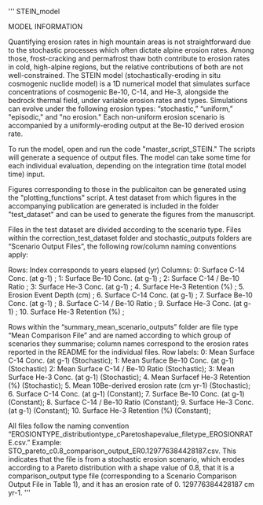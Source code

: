 '''
STEIN_model

MODEL INFORMATION

Quantifying erosion rates in high mountain areas is not straightforward due to the stochastic processes which often dictate alpine erosion rates. Among those, frost-cracking and permafrost thaw both contribute to erosion rates in cold, high-alpine regions, but the relative contributions of both are not well-constrained. The STEIN model (stochastically-eroding in situ cosmogenic nuclide model) is a 1D numerical model that simulates surface concentrations of cosmogenic Be-10, C-14, and He-3, alongside the bedrock thermal field, under variable erosion rates and types. Simulations can evolve under the following erosion types: “stochastic,” “uniform,” "episodic," and "no erosion." Each non-uniform erosion scenario is accompanied by a uniformly-eroding output at the Be-10 derived erosion rate.

To run the model, open and run the code "master_script_STEIN." The scripts will generate a sequence of output files. The model can take some time for each individual evaluation, depending on the integration time (total model time) input.

Figures corresponding to those in the publicaiton can be generated using the "plotting_functions" script. A test dataset from which figures in the accompanying publication are generated is included in the folder "test_dataset" and can be used to generate the figures from the manuscript.

Files in the test dataset are divided according to the scenario type. Files within the correction_test_dataset folder and stochastic_outputs folders are “Scenario Output Files”, the following row/column naming conventions apply:

Rows:
Index corresponds to years elapsed (yr)
Columns:
0: Surface C-14 Conc. (at g-1) ;
1: Surface Be-10 Conc. (at g-1) ;
2: Surface C-14 / Be-10 Ratio ;
3: Surface He-3 Conc. (at g-1) ; 
4. Surface He-3 Retention (%) ;
5. Erosion Event Depth (cm) ;
6. Surface C-14 Conc. (at g-1) ;
7. Surface Be-10 Conc. (at g-1) ;
8. Surface C-14 / Be-10 Ratio ;
9. Surface He-3 Conc. (at g-1) ;
10. Surface He-3 Retention (%) ;

Rows within the “summary_mean_scenario_outputs” folder are file type “Mean Comparison File” and are named according to which group of scenarios they summarise; column names correspond to the erosion rates reported in the README for the individual files.
Row labels:
0: Mean Surface C-14 Conc. (at g-1) (Stochastic);
1: Mean Surface Be-10 Conc. (at g-1) (Stochastic)
2: Mean Surface C-14 / Be-10 Ratio (Stochastic);
3: Mean Surface He-3 Conc. (at g-1) (Stochastic); 
4. Mean Surfacef He-3 Retention (%) (Stochastic);
5. Mean 10Be-derived erosion rate (cm yr-1) (Stochastic);
6. Surface C-14 Conc. (at g-1) (Constant);
7. Surface Be-10 Conc. (at g-1) (Constant);
8. Surface C-14 / Be-10 Ratio (Constant);
9. Surface He-3 Conc. (at g-1) (Constant);
10. Surface He-3 Retention (%) (Constant);


All files follow the naming convention “EROSIONTYPE_distributiontype_cParetoshapevalue_filetype_EROSIONRATE.csv.” Example: STO_pareto_c0.8_comparison_output_ER0.129776384428187.csv. This indicates that the file is from a stochastic erosion scenario, which erodes according to a Pareto distribution with a shape value of 0.8, that it is a comparison_output type file (corresponding to a Scenario Comparison Output File in Table 1), and it has an erosion rate of 0. 129776384428187 cm yr-1. 
'''
